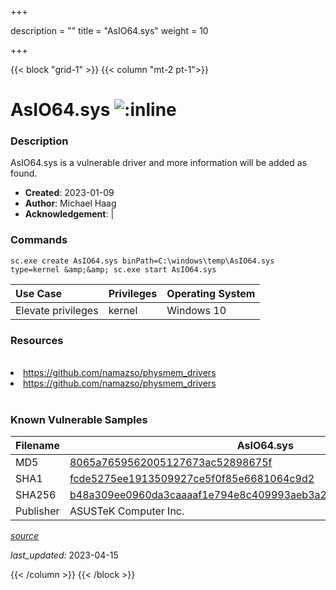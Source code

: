 +++

description = ""
title = "AsIO64.sys"
weight = 10

+++


{{< block "grid-1" >}}
{{< column "mt-2 pt-1">}}


# AsIO64.sys ![:inline](/images/twitter_verified.png) 


### Description

AsIO64.sys is a vulnerable driver and more information will be added as found.

- **Created**: 2023-01-09
- **Author**: Michael Haag
- **Acknowledgement**:  | [](https://twitter.com/)

### Commands

```
sc.exe create AsIO64.sys binPath=C:\windows\temp\AsIO64.sys type=kernel &amp;&amp; sc.exe start AsIO64.sys
```

| Use Case | Privileges | Operating System | 
|:---- | ---- | ---- |
| Elevate privileges | kernel | Windows 10 |

### Resources
<br>
<li><a href=" https://github.com/namazso/physmem_drivers"> https://github.com/namazso/physmem_drivers</a></li>
<li><a href="https://github.com/namazso/physmem_drivers">https://github.com/namazso/physmem_drivers</a></li>
<br>

### Known Vulnerable Samples

| Filename | AsIO64.sys |
|:---- | ---- | 
| MD5 | <a href="https://www.virustotal.com/gui/file/8065a7659562005127673ac52898675f">8065a7659562005127673ac52898675f</a> |
| SHA1 | <a href="https://www.virustotal.com/gui/file/fcde5275ee1913509927ce5f0f85e6681064c9d2">fcde5275ee1913509927ce5f0f85e6681064c9d2</a> |
| SHA256 | <a href="https://www.virustotal.com/gui/file/b48a309ee0960da3caaaaf1e794e8c409993aeb3a2b64809f36b97aac8a1e62a">b48a309ee0960da3caaaaf1e794e8c409993aeb3a2b64809f36b97aac8a1e62a</a> |
| Publisher | ASUSTeK Computer Inc. || Signature | ASUSTeK Computer Inc., VeriSign Class 3 Code Signing 2004 CA, VeriSign Class 3 Public Primary CA   |


[*source*](https://github.com/magicsword-io/LOLDrivers/tree/main/yaml/asio64.yaml)

*last_updated:* 2023-04-15








{{< /column >}}
{{< /block >}}
